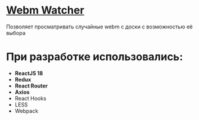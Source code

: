
# [Webm Watcher](https://webm-watcher.netlify.app/)

Позволяет просматривать случайные webm с доски с возможностью её выбора

# При разработке использовались:

- **ReactJS 18**
- **Redux**
- **React Router**
- **Axios**
- React Hooks
- LESS
- Webpack
